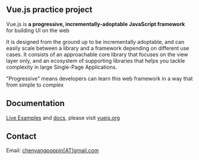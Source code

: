 <h2>Vue.js practice project</h2>
<p>
  Vue.js is <b>a progressive, incrementally-adoptable JavaScript framework</b> for building UI on the web
</p>
<p>
  It is designed from the ground up to be incrementally adoptable, and can easily scale between a library and a framework depending on different use cases. It consists of an approachable core library that focuses on the view layer only, and an ecosystem of supporting libraries that helps you tackle complexity in large Single-Page Applications.
</p>
<p>
  "Progressive" means developers can learn this web framework in a way that from simple to complex
</p>

<h2>Documentation</h2>
<p>
<a target="_blank" href="https://vuejs.org/v2/examples/">Live Examples</a> and <a target="_blank" href="https://vuejs.org/v2/guide/">docs</a>, please visit <a target="_blank" href="https://vuejs.org">vuejs.org</a>
</p>

<h2>Contact</h2>
<p>
  Email: <a href="mailto:chenyangpoppin@gmail.com">chenyangpoppin[AT]gmail.com</a>
</p>
